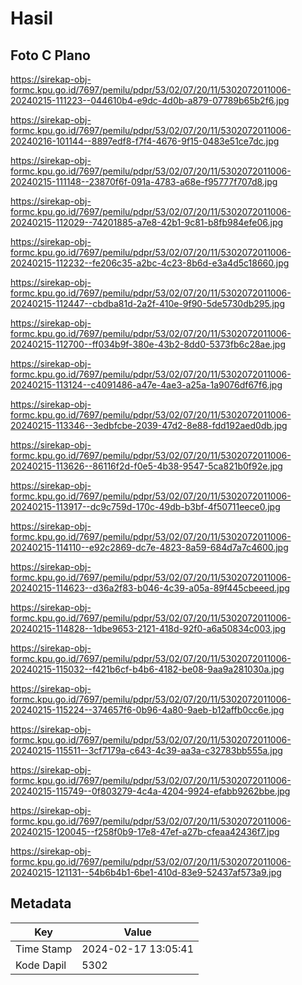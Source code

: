# Hasil

## Foto C Plano

https://sirekap-obj-formc.kpu.go.id/7697/pemilu/pdpr/53/02/07/20/11/5302072011006-20240215-111223--044610b4-e9dc-4d0b-a879-07789b65b2f6.jpg

https://sirekap-obj-formc.kpu.go.id/7697/pemilu/pdpr/53/02/07/20/11/5302072011006-20240216-101144--8897edf8-f7f4-4676-9f15-0483e51ce7dc.jpg

https://sirekap-obj-formc.kpu.go.id/7697/pemilu/pdpr/53/02/07/20/11/5302072011006-20240215-111148--23870f6f-091a-4783-a68e-f95777f707d8.jpg

https://sirekap-obj-formc.kpu.go.id/7697/pemilu/pdpr/53/02/07/20/11/5302072011006-20240215-112029--74201885-a7e8-42b1-9c81-b8fb984efe06.jpg

https://sirekap-obj-formc.kpu.go.id/7697/pemilu/pdpr/53/02/07/20/11/5302072011006-20240215-112232--fe206c35-a2bc-4c23-8b6d-e3a4d5c18660.jpg

https://sirekap-obj-formc.kpu.go.id/7697/pemilu/pdpr/53/02/07/20/11/5302072011006-20240215-112447--cbdba81d-2a2f-410e-9f90-5de5730db295.jpg

https://sirekap-obj-formc.kpu.go.id/7697/pemilu/pdpr/53/02/07/20/11/5302072011006-20240215-112700--ff034b9f-380e-43b2-8dd0-5373fb6c28ae.jpg

https://sirekap-obj-formc.kpu.go.id/7697/pemilu/pdpr/53/02/07/20/11/5302072011006-20240215-113124--c4091486-a47e-4ae3-a25a-1a9076df67f6.jpg

https://sirekap-obj-formc.kpu.go.id/7697/pemilu/pdpr/53/02/07/20/11/5302072011006-20240215-113346--3edbfcbe-2039-47d2-8e88-fdd192aed0db.jpg

https://sirekap-obj-formc.kpu.go.id/7697/pemilu/pdpr/53/02/07/20/11/5302072011006-20240215-113626--86116f2d-f0e5-4b38-9547-5ca821b0f92e.jpg

https://sirekap-obj-formc.kpu.go.id/7697/pemilu/pdpr/53/02/07/20/11/5302072011006-20240215-113917--dc9c759d-170c-49db-b3bf-4f50711eece0.jpg

https://sirekap-obj-formc.kpu.go.id/7697/pemilu/pdpr/53/02/07/20/11/5302072011006-20240215-114110--e92c2869-dc7e-4823-8a59-684d7a7c4600.jpg

https://sirekap-obj-formc.kpu.go.id/7697/pemilu/pdpr/53/02/07/20/11/5302072011006-20240215-114623--d36a2f83-b046-4c39-a05a-89f445cbeeed.jpg

https://sirekap-obj-formc.kpu.go.id/7697/pemilu/pdpr/53/02/07/20/11/5302072011006-20240215-114828--1dbe9653-2121-418d-92f0-a6a50834c003.jpg

https://sirekap-obj-formc.kpu.go.id/7697/pemilu/pdpr/53/02/07/20/11/5302072011006-20240215-115032--f421b6cf-b4b6-4182-be08-9aa9a281030a.jpg

https://sirekap-obj-formc.kpu.go.id/7697/pemilu/pdpr/53/02/07/20/11/5302072011006-20240215-115224--374657f6-0b96-4a80-9aeb-b12affb0cc6e.jpg

https://sirekap-obj-formc.kpu.go.id/7697/pemilu/pdpr/53/02/07/20/11/5302072011006-20240215-115511--3cf7179a-c643-4c39-aa3a-c32783bb555a.jpg

https://sirekap-obj-formc.kpu.go.id/7697/pemilu/pdpr/53/02/07/20/11/5302072011006-20240215-115749--0f803279-4c4a-4204-9924-efabb9262bbe.jpg

https://sirekap-obj-formc.kpu.go.id/7697/pemilu/pdpr/53/02/07/20/11/5302072011006-20240215-120045--f258f0b9-17e8-47ef-a27b-cfeaa42436f7.jpg

https://sirekap-obj-formc.kpu.go.id/7697/pemilu/pdpr/53/02/07/20/11/5302072011006-20240215-121131--54b6b4b1-6be1-410d-83e9-52437af573a9.jpg


## Metadata

| Key        | Value               |
| ---------- | ------------------- |
| Time Stamp | 2024-02-17 13:05:41 |
| Kode Dapil | 5302                |



